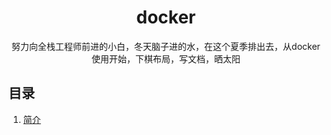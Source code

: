  <div align="center">
  <h1>docker</h1>
  <p>努力向全栈工程师前进的小白，冬天脑子进的水，在这个夏季排出去，从docker使用开始，下棋布局，写文档，晒太阳</p>
</div>

## 目录

1. [简介](#简介)
